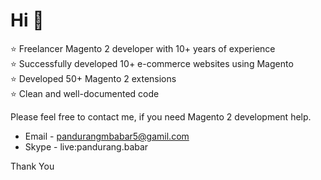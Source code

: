 # Hi 👋
⭐️  Freelancer Magento 2 developer with 10+ years of experience<br/>
⭐️  Successfully developed  10+  e-commerce websites using Magento<br/>
⭐️  Developed 50+ Magento 2 extensions<br/>
⭐️  Clean and well-documented code<br/>

Please feel free to contact me, if you need Magento 2 development help.

* Email - pandurangmbabar5@gamil.com
* Skype - live:pandurang.babar

Thank You
                  
